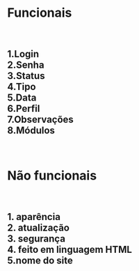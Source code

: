 <h1> Funcionais </h1>

</br>

<h2>
1.Login</br>
2.Senha</br>
3.Status </br>
4.Tipo </br> 
5.Data</br> 
6.Perfil</br> 
7.Observações</br> 
8.Módulos</br> 
</h2>

</br>

<h1> Não funcionais </h1>

</br>

<h2>
1. aparência </br>
2. atualização </br>
3. segurança </br>  
4. feito em linguagem HTML </br>
5.nome do site
</h2>